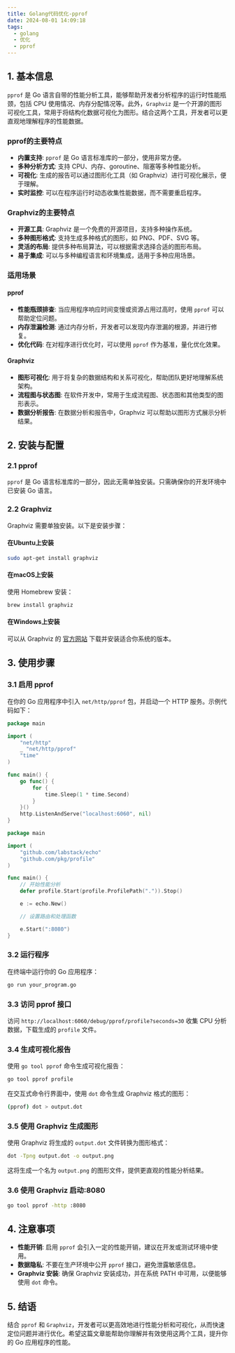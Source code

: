 ```yaml
---
title: Golang代码优化-pprof
date: 2024-08-01 14:09:18
tags:
  - golang
  - 优化
  - pprof
---
```


## 1. 基本信息

`pprof` 是 Go 语言自带的性能分析工具，能够帮助开发者分析程序的运行时性能瓶颈，包括 CPU 使用情况、内存分配情况等。此外，`Graphviz` 是一个开源的图形可视化工具，常用于将结构化数据可视化为图形。结合这两个工具，开发者可以更直观地理解程序的性能数据。

### pprof的主要特点

- **内置支持**: `pprof` 是 Go 语言标准库的一部分，使用非常方便。
- **多种分析方式**: 支持 CPU、内存、goroutine、阻塞等多种性能分析。
- **可视化**: 生成的报告可以通过图形化工具（如 Graphviz）进行可视化展示，便于理解。
- **实时监控**: 可以在程序运行时动态收集性能数据，而不需要重启程序。

### Graphviz的主要特点

- **开源工具**: Graphviz 是一个免费的开源项目，支持多种操作系统。
- **多种图形格式**: 支持生成多种格式的图形，如 PNG、PDF、SVG 等。
- **灵活的布局**: 提供多种布局算法，可以根据需求选择合适的图形布局。
- **易于集成**: 可以与多种编程语言和环境集成，适用于多种应用场景。

### 适用场景

#### pprof

- **性能瓶颈排查**: 当应用程序响应时间变慢或资源占用过高时，使用 `pprof` 可以帮助定位问题。
- **内存泄漏检测**: 通过内存分析，开发者可以发现内存泄漏的根源，并进行修复。
- **优化代码**: 在对程序进行优化时，可以使用 `pprof` 作为基准，量化优化效果。

#### Graphviz

- **图形可视化**: 用于将复杂的数据结构和关系可视化，帮助团队更好地理解系统架构。
- **流程图与状态图**: 在软件开发中，常用于生成流程图、状态图和其他类型的图形表示。
- **数据分析报告**: 在数据分析和报告中，Graphviz 可以帮助以图形方式展示分析结果。

## 2. 安装与配置

### 2.1 pprof

`pprof` 是 Go 语言标准库的一部分，因此无需单独安装。只需确保你的开发环境中已安装 Go 语言。

### 2.2 Graphviz

Graphviz 需要单独安装。以下是安装步骤：

#### 在Ubuntu上安装

```bash
sudo apt-get install graphviz
```

#### 在macOS上安装

使用 Homebrew 安装：

```bash
brew install graphviz
```

#### 在Windows上安装

可以从 Graphviz 的 [官方网站](https://graphviz.gitlab.io/download/) 下载并安装适合你系统的版本。

## 3. 使用步骤

### 3.1 启用 pprof

在你的 Go 应用程序中引入 `net/http/pprof` 包，并启动一个 HTTP 服务。示例代码如下：

```go
package main

import (
    "net/http"
    _ "net/http/pprof"
    "time"
)

func main() {
    go func() {
        for {
            time.Sleep(1 * time.Second)
        }
    }()
    http.ListenAndServe("localhost:6060", nil)
}
```



```go
package main

import (
    "github.com/labstack/echo"
    "github.com/pkg/profile"
)

func main() {
    // 开始性能分析
    defer profile.Start(profile.ProfilePath(".")).Stop()

    e := echo.New()

    // 设置路由和处理函数

    e.Start(":8080")
}
```

### 3.2 运行程序

在终端中运行你的 Go 应用程序：
```bash
go run your_program.go
```

### 3.3 访问 pprof 接口

访问 `http://localhost:6060/debug/pprof/profile?seconds=30` 收集 CPU 分析数据，下载生成的 `profile` 文件。

### 3.4 生成可视化报告

使用 `go tool pprof` 命令生成可视化报告：
```bash
go tool pprof profile
```

在交互式命令行界面中，使用 `dot` 命令生成 Graphviz 格式的图形：
```bash
(pprof) dot > output.dot
```

### 3.5 使用 Graphviz 生成图形

使用 Graphviz 将生成的 `output.dot` 文件转换为图形格式：

```bash
dot -Tpng output.dot -o output.png
```

这将生成一个名为 `output.png` 的图形文件，提供更直观的性能分析结果。

### 3.6 使用 Graphviz 启动:8080

```bash
go tool pprof -http :8080
```



## 4. 注意事项

- **性能开销**: 启用 `pprof` 会引入一定的性能开销，建议在开发或测试环境中使用。
- **数据隐私**: 不要在生产环境中公开 `pprof` 接口，避免泄露敏感信息。
- **Graphviz 安装**: 确保 Graphviz 安装成功，并在系统 PATH 中可用，以便能够使用 `dot` 命令。

## 5. 结语

结合 `pprof` 和 `Graphviz`，开发者可以更高效地进行性能分析和可视化，从而快速定位问题并进行优化。希望这篇文章能帮助你理解并有效使用这两个工具，提升你的 Go 应用程序的性能。

